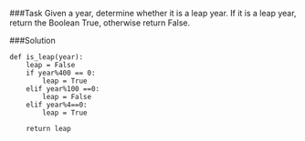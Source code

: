 ###Task
Given a year, determine whether it is a leap year. If it is a leap year, return the Boolean True, otherwise return False.

###Solution
```
def is_leap(year):
    leap = False
    if year%400 == 0:
        leap = True
    elif year%100 ==0:
        leap = False    
    elif year%4==0:
        leap = True    
   
    return leap

```
